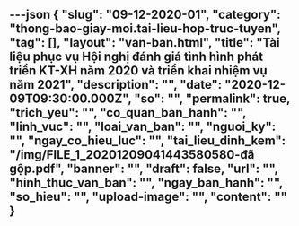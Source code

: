 ---json
{
    "slug": "09-12-2020-01",
    "category": "thong-bao-giay-moi.tai-lieu-hop-truc-tuyen",
    "tag": [],
    "layout": "van-ban.html",
    "title": "Tài liệu phục vụ Hội nghị đánh giá tình hình phát triển KT-XH năm 2020 và triển khai nhiệm vụ năm 2021",
    "description": "",
    "date": "2020-12-09T09:30:00.000Z",
    "so": "",
    "permalink": true,
    "trich_yeu": "",
    "co_quan_ban_hanh": "",
    "linh_vuc": "",
    "loai_van_ban": "",
    "nguoi_ky": "",
    "ngay_co_hieu_luc": "",
    "tai_lieu_dinh_kem": "/img/FILE_1_20201209041443580580-đã gộp.pdf",
    "banner": "",
    "draft": false,
    "url": "",
    "hinh_thuc_van_ban": "",
    "ngay_ban_hanh": "",
    "so_hieu": "",
    "upload-image": "",
    "__content__": ""
}
---
